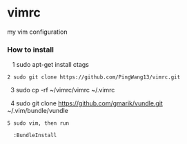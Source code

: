 vimrc
=====

my vim configuration
### How to install

    1 sudo apt-get install ctags
    
    2 sudo git clone https://github.com/PingWang13/vimrc.git   
    
    3 sudo cp -rf ~/vimrc/vimrc    ~/.vimrc
    
    4 sudo git clone https://github.com/gmarik/vundle.git      ~/.vim/bundle/vundle
    
    5 sudo vim, then run
    
      :BundleInstall
